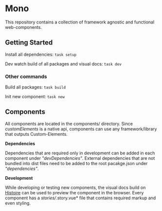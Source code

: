 # Mono

This repository contains a collection of framework agnostic and functional web-components.

## Getting Started

Install all dependencies:
`task setup`

Dev watch build of all packages and visual docs:
`task dev`

### Other commands

Build all packages:
`task build`

Init new component:
`task new`


## Components

All components are located in the components/ directory.
Since *customElements* is a native api, components can use any framework/library that outputs Custom-Elements.

**Dependencies**

Dependencies that are required only in development can be added in each component under *"devDependencies"*. External dependencies that are not bundled into dist files need to be added to the root pacakge.json under *"dependencies"*.

**Development**

While developing or testing new components, the visual docs build on [Histoire](https://histoire.dev/) can be used to preview the component in the browser.
Every component has a *stories/*.story.vue* file that contains required markup and even styling.
